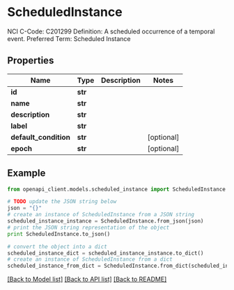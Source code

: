 # ScheduledInstance

NCI C-Code: C201299 Definition: A scheduled occurrence of a temporal event. Preferred Term: Scheduled Instance

## Properties
Name | Type | Description | Notes
------------ | ------------- | ------------- | -------------
**id** | **str** |  | 
**name** | **str** |  | 
**description** | **str** |  | 
**label** | **str** |  | 
**default_condition** | **str** |  | [optional] 
**epoch** | **str** |  | [optional] 

## Example

```python
from openapi_client.models.scheduled_instance import ScheduledInstance

# TODO update the JSON string below
json = "{}"
# create an instance of ScheduledInstance from a JSON string
scheduled_instance_instance = ScheduledInstance.from_json(json)
# print the JSON string representation of the object
print ScheduledInstance.to_json()

# convert the object into a dict
scheduled_instance_dict = scheduled_instance_instance.to_dict()
# create an instance of ScheduledInstance from a dict
scheduled_instance_from_dict = ScheduledInstance.from_dict(scheduled_instance_dict)
```
[[Back to Model list]](../README.md#documentation-for-models) [[Back to API list]](../README.md#documentation-for-api-endpoints) [[Back to README]](../README.md)


